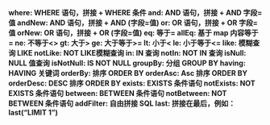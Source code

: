 **where: WHERE 语句，拼接 + WHERE 条件
and: AND 语句，拼接 + AND 字段=值
andNew: AND 语句，拼接 + AND (字段=值)
or: OR 语句，拼接 + OR 字段=值
orNew: OR 语句，拼接 + OR (字段=值)
eq: 等于=
allEq: 基于 map 内容等于=
ne: 不等于<>
gt: 大于>
ge: 大于等于>=
lt: 小于<
le: 小于等于<=
like: 模糊查询 LIKE
notLike: NOT LIKE模糊查询
in: IN 查询
notIn: NOT IN 查询
isNull: NULL 值查询
isNotNull: IS NOT NULL
groupBy: 分组 GROUP BY
having: HAVING 关键词
orderBy: 排序 ORDER BY
orderAsc: Asc 排序 ORDER BY
orderDesc: DESC 排序 ORDER BY
exists: EXISTS 条件语句
notExists: NOT EXISTS 条件语句
between: BETWEEN 条件语句
notBetween: NOT BETWEEN 条件语句
addFilter: 自由拼接 SQL
last: 拼接在最后，例如：last(“LIMIT 1”)**